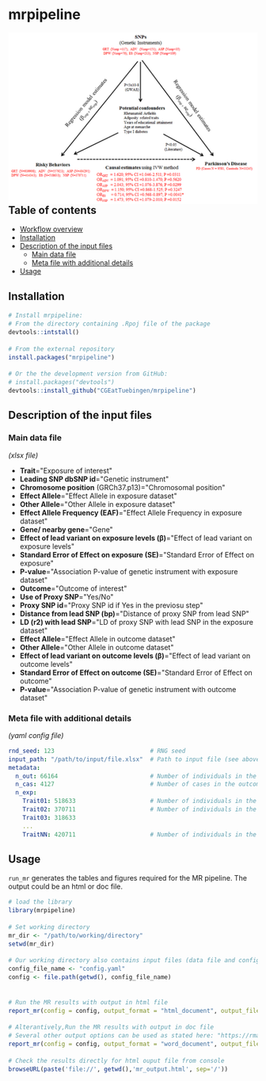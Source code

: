 # mrpipeline

<img src="figures/triangle.png" align="right" />

## Table of contents


- [Workflow overview](#workflow-overview)
- [Installation](#installation)
- [Description of the input files](#description-of-the-input-files)
    - [Main data file](#main-data-file)
    - [Meta file with additional details](#meta-file-with-additional-details)
- [Usage](#usage)

## Installation

``` r
# Install mrpipeline:
# From the directory containing .Rpoj file of the package
devtools::intstall()

# From the external repository
install.packages("mrpipeline")

# Or the the development version from GitHub:
# install.packages("devtools")
devtools::install_github("CGEatTuebingen/mrpipeline")
```
## Description of the input files

###  Main data file 

_(xlsx file)_

-  **Trait**="Exposure of interest"
-   **Leading SNP dbSNP id**="Genetic instrument"
-   **Chromosome position** (GRCh37.p13)="Chromosomal position"
-   **Effect Allele**="Effect Allele in exposure dataset"
-   **Other Allele**="Other Allele in exposure dataset"
-   **Effect Allele Frequency (EAF)**="Effect Allele Frequency in exposure dataset"
-   **Gene/ nearby gene**="Gene"
-   **Effect of lead variant on exposure levels (β)**="Effect of lead variant on exposure levels"
-   **Standard Error of Effect on exposure (SE)**="Standard Error of Effect on exposure"
-   **P-value**="Association P-value of genetic instrument with exposure dataset"		
-   **Outcome**="Outcome of interest"	 
-   **Use of Proxy SNP**="Yes/No"	
-   **Proxy SNP id**="Proxy SNP id if Yes in the previosu step"	 
-   **Distance from lead SNP (bp)**="Distance of proxy SNP from lead SNP" 	
-   **LD (r2) with lead SNP**="LD of proxy SNP with lead SNP in the exposure dataset"	
-   **Effect Allele**="Effect Allele in outcome dataset"	
-   **Other Allele**="Other Allele in outcome dataset"		
-   **Effect of lead variant on outcome levels (β)**="Effect of lead variant on outcome levels"	
-   **Standard Error of Effect on outcome (SE)**="Standard Error of Effect on outcome"	
-   **P-value**="Association P-value of genetic instrument with outcome dataset"

### Meta file with additional details 
_(yaml config file)_


```yaml
rnd_seed: 123                           # RNG seed
input_path: "/path/to/input/file.xlsx"  # Path to input file (see above)
metadata:
  n_out: 66164                          # Number of individuals in the outcome datase
  n_cas: 4127                           # Number of cases in the outcome dataset (categorical outcome variable)
  n_exp:
    Trait01: 518633                     # Number of individuals in the exposure dataset on trait01
    Trait02: 370711                     # Number of individuals in the exposure dataset on trait02
    Trait03: 318633
    ...
    TraitNN: 420711                     # Number of individuals in the exposure dataset on traitNN
```

## Usage

`run_mr` generates the tables and figures required for the MR pipeline. The output could be an html or doc file.

``` r
# load the library
library(mrpipeline)

# Set working directory
mr_dir <- "/path/to/working/directory"
setwd(mr_dir)

# Our working directory also contains input files (data file and config file)
config_file_name <- "config.yaml"
config <- file.path(getwd(), config_file_name)


# Run the MR results with output in html file
report_mr(config = config, output_format = "html_document", output_file = "mr_output.html", output_dir= mr_dir)

# Alterantively,Run the MR results with output in doc file
# Several other output options can be used as stated here: "https://rmarkdown.rstudio.com/lesson-9.html"
report_mr(config = config, output_format = "word_document", output_file = "mr_output.doc", output_dir= mr_dir)

# Check the results directly for html ouput file from console
browseURL(paste('file://', getwd(),'mr_output.html', sep='/')) 




